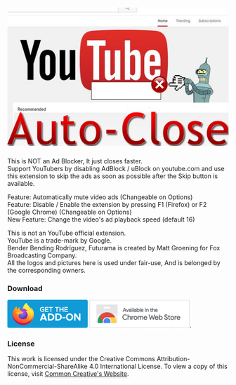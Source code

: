 ![Logo](https://raw.githubusercontent.com/ZionDevelopers/youtube-ad-auto-closer/main/firefox-banner.jpg)
====
This is NOT an Ad Blocker, It just closes faster.<br/>
Support YouTubers by disabling AdBlock / uBlock on youtube.com and use this extension to skip the ads as soon as possible after the Skip button is available.<br/>

Feature: Automatically mute video ads (Changeable on Options)<br/>
Feature: Disable / Enable the extension by pressing F1 (Firefox) or F2 (Google Chrome) (Changeable on Options)<br/>
New Feature: Change the video's ad playback speed (default 16) <br />

This is not an YouTube official extension.<br/>
YouTube is a trade-mark by Google.<br/>
Bender Bending Rodríguez, Futurama is created by Matt Groening for Fox Broadcasting Company.<br/>
All the logos and pictures here is used under fair-use, And is belonged by the corresponding owners.<br/>

### Download
[![Logo](https://raw.githubusercontent.com/ZionDevelopers/youtube-ad-auto-skip/main/firefox-button.png)][Firefox] [![Logo](https://raw.githubusercontent.com/ZionDevelopers/youtube-ad-auto-skip/main/chrome-button.png)][GoogleChrome].

### License

This work is licensed under the Creative Commons Attribution-NonCommercial-ShareAlike 4.0 International License.
To view a copy of this license, visit [Common Creative's Website][License].

[GoogleChrome]: <https://chrome.google.com/webstore/detail/youtube-ad-auto-closer/janhkcfgfnafdebdmlbnhopmnoiepmpc>
[Firefox]: <https://addons.mozilla.org/en-US/firefox/addon/youtube-ad-auto-skip/>
[License]: <https://creativecommons.org/licenses/by-nc-sa/4.0/>
